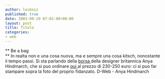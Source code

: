 ```yaml
---
author: leibniz
published: true
date: 2003-09-29 07:02:00+00:00
layout: post
title: Titolo
categories:
- web
---
```


 **   Be a bag   
**   In realta non e una cosa nuova, ma e sempre una cosa kitsch, nonostante il tempo passi. Si sta parlando della  [ borsa ](http://www.dweb.repubblica.it/dweb2/dettaglio.jsp?id=482961&s=style)della   designer britannica Anya Hindmarch, che si puo ordinare  [ qui ](http://www.anyahindmarch.com/)al prezzo di 230-250 euro: ci si puo far stampare sopra la foto del proprio fidanzato.
  D-Web - Anya Hindmarch
